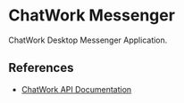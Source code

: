 ChatWork Messenger
====================

ChatWork Desktop Messenger Application.

References
------------

- [ChatWork API Documentation](http://developer.chatwork.com/)
